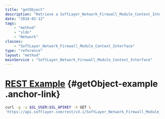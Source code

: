 ```yaml
---
title: "getObject"
description: "Retrieve a SoftLayer_Network_Firewall_Module_Context_Interface record."
date: "2018-02-12"
tags:
    - "method"
    - "sldn"
    - "Network"
classes:
    - "SoftLayer_Network_Firewall_Module_Context_Interface"
type: "reference"
layout: "method"
mainService : "SoftLayer_Network_Firewall_Module_Context_Interface"
---
```


# [REST Example](#getObject-example) <a href="/article/rest/"><i class="fas fa-question"></i></a> {#getObject-example .anchor-link} 
```bash
curl -g -u $SL_USER:$SL_APIKEY -X GET \
'https://api.softlayer.com/rest/v3.1/SoftLayer_Network_Firewall_Module_Context_Interface/{SoftLayer_Network_Firewall_Module_Context_InterfaceID}/getObject'
```

